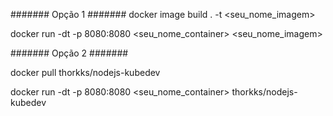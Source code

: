 ####### Opção 1 #######
docker image build . -t <seu_nome_imagem>

docker run -dt -p 8080:8080 <seu_nome_container> <seu_nome_imagem>

####### Opção 2 #######

docker pull thorkks/nodejs-kubedev

docker run -dt -p 8080:8080 <seu_nome_container> thorkks/nodejs-kubedev
